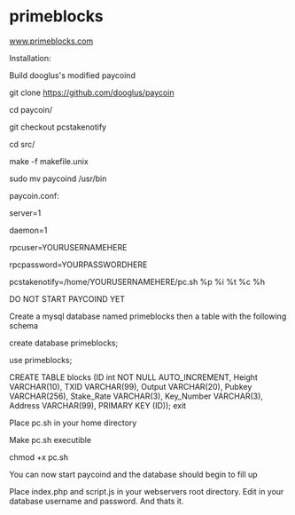 

# primeblocks
www.primeblocks.com


Installation:

Build dooglus's modified paycoind

  git clone https://github.com/dooglus/paycoin
  
  cd paycoin/
  
  git checkout pcstakenotify
  
  cd src/
  
  make -f makefile.unix
  
  sudo mv paycoind /usr/bin
  
paycoin.conf:

  server=1
  
  daemon=1
  
  rpcuser=YOURUSERNAMEHERE
  
  rpcpassword=YOURPASSWORDHERE
  
  pcstakenotify=/home/YOURUSERNAMEHERE/pc.sh %p %i %t %c %h
  
DO NOT START PAYCOIND YET
  
Create a mysql database named primeblocks then a table with the following schema
 
  create database primeblocks;
  
  use primeblocks;
  
  CREATE TABLE blocks (ID int NOT NULL AUTO_INCREMENT, Height VARCHAR(10), TXID VARCHAR(99), Output VARCHAR(20), Pubkey VARCHAR(256), Stake_Rate VARCHAR(3), Key_Number VARCHAR(3), Address VARCHAR(99), PRIMARY KEY (ID));
  exit
  
Place pc.sh in your home directory

Make pc.sh executible

chmod +x pc.sh

You can now start paycoind and the database should begin to fill up


Place index.php and script.js in your webservers root directory. Edit in your database username and password. And thats it.

